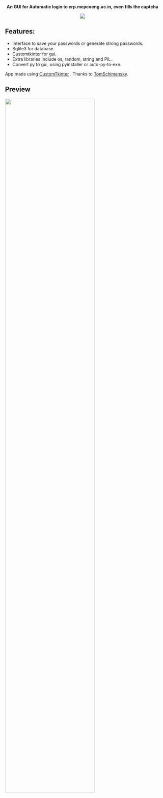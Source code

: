 
<div align="center">
  <b align="center", font-size=40px> An GUI for Automatic login to erp.mepcoeng.ac.in, even fills the captcha </b>
  <p></p>
  <img src="https://github.com/Jaspermusic/Automatic-Login-Mepco.erp/assets/98389752/0fd6a625-29d8-49d8-9984-06608b7e0073" />
</div>



## Features:
 - Interface to save your passwords or generate strong passwords.
 - Sqlite3 for database.
 - Customtkinter for gui.
 - Extra libraries include os, random, string and PIL.
 - Convert py to gui, using pyinstaller or auto-py-to-exe.

App made using [CustomTkinter](https://github.com/TomSchimansky/CustomTkinter "CustomTkinter") .
Thanks to [TomSchimansky](https://github.com/TomSchimansky/ "TomSchimansky").

Preview
---

<img style="width: 76%" src="https://user-images.githubusercontent.com/98389752/236359945-3f3a91d6-2960-49c5-b705-5b1fd696f923.mp4" />



